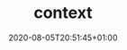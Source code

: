 ---
title: context
description: The pypyr context maintains state for the duration of the pipeline. You use the context to persist & pass values between steps in the pipeline.
date: 2020-08-05T20:51:45+01:00
lastmod: 2020-08-05T20:51:45+01:00
draft: false
seo_article_headline: Persist values between steps in a task-runner pipeline.
seo_description: The context maintains state for the duration of the pipeline for anything from simple types to complex objects.
seo_is_carousel: true
---